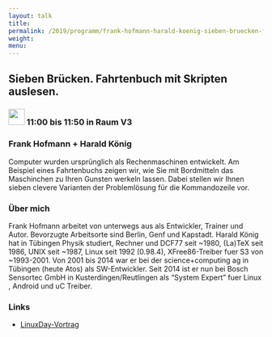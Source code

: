 ```yaml
---
layout: talk
title:
permalink: /2019/programm/frank-hofmann-harald-koenig-sieben-bruecken-fahrtenbuch-mit-skripten-auslesen/
weight:
menu:
---
```

## Sieben Brücken. Fahrtenbuch mit Skripten auslesen.

### <img height = "32" src="../../../images/talk.svg"> 11:00 bis 11:50 in Raum V3

### Frank Hofmann + Harald König

Computer wurden ursprünglich als Rechenmaschinen entwickelt. Am Beispiel eines Fahrtenbuchs zeigen wir, wie Sie mit Bordmitteln das Maschinchen zu Ihren Gunsten werkeln lassen. Dabei stellen wir Ihnen sieben clevere Varianten der Problemlösung für die Kommandozeile vor.

### Über mich

Frank Hofmann arbeitet von unterwegs aus als Entwickler, Trainer und Autor. Bevorzugte Arbeitsorte sind Berlin, Genf und Kapstadt.  Harald König hat  in Tübingen Physik studiert, Rechner und DCF77 seit ~1980, (La)TeX seit 1986, UNIX seit ~1987, Linux seit 1992 (0.98.4), XFree86-Treiber fuer S3 von ~1993-2001. Von 2001 bis 2014 war er bei der science+computing ag in Tübingen (heute Atos) als SW-Entwickler. Seit 2014 ist er nun bei Bosch Sensortec GmbH in Kusterdingen/Reutlingen als “System Expert” fuer Linux , Android und uC Treiber.

### Links

- <a href="https://www.linuxday.at/sieben-bruecken-fahrtenbuch-mit-skripten-auslesen" target="_blank">LinuxDay-Vortrag</a>